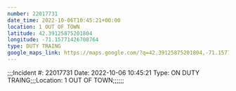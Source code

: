 ```yaml
---
number: 22017731
date_time: 2022-10-06T10:45:21+00:00
location: 1 OUT OF TOWN
latitude: 42.39125875201804
longitude: -71.15771426708764
type: DUTY TRAING
google_maps_link: https://maps.google.com/?q=42.39125875201804,-71.15771426708764
---
```


;;;Incident #: 22017731  Date: 2022-10-06 10:45:21   Type: ON DUTY TRAING;;;Location: 1 OUT OF TOWN;;;;;;
